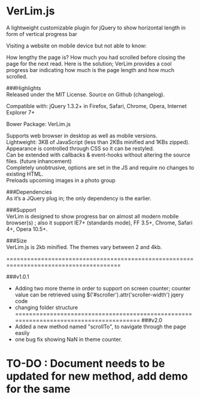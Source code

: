 # VerLim.js
A lightweight customizable plugin for jQuery to show horizontal length in form of vertical progress bar


Visiting a website on mobile device but not able to know:

How lengthy the page is?
How much you had scrolled before closing the page for the next read.
Here is the solution; VerLim provides a cool progress bar indicating how much is the page length and how much scrolled.


###Highlights<br/>
Released under the MIT License. Source on Github (changelog).

Compatible with: jQuery 1.3.2+ in Firefox, Safari, Chrome, Opera, Internet Explorer 7+

Bower Package: VerLim.js

 Supports web browser in desktop as well as mobile versions.<br/>
 Lightweight: 3KB of JavaScript (less than 2KBs minified and 1KBs zipped).<br/>
 Appearance is controlled through CSS so it can be restyled.<br/>
 Can be extended with callbacks & event-hooks without altering the source files. (future inhancement)<br/>
 Completely unobtrusive, options are set in the JS and require no changes to existing HTML.<br/>
Preloads upcoming images in a photo group

###Dependencies<br/>
As it’s a JQuery plug in; the only dependency is the earlier.

###Support<br/>
VerLim is designed to show progress bar on almost all modern mobile browser(s) ; also it support IE7+ (standards mode), FF 3.5+, Chrome, Safari 4+, Opera 10.5+.

###Size <br/>
VerLim.js is 2kb minified. The themes vary between 2 and 4kb.

=======================================================================================

###v1.0.1
* Adding two more theme in order to support on screen counter; counter value can be retrieved using $('#scroller').attr('scroller-width') jqery code
* changing folder structure
=======================================================================================
###v2.0
* Added a new method named "scrollTo", to navigate through the page easily
* one bug fix showing NaN in theme counter.

TO-DO : Document needs to be updated for new method, add demo for the same
=======================================================================================